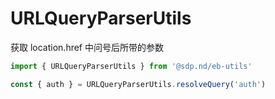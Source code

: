 # URLQueryParserUtils

获取 location.href 中问号后所带的参数

```typescript
import { URLQueryParserUtils } from '@sdp.nd/eb-utils'

const { auth } = URLQueryParserUtils.resolveQuery('auth')
```
